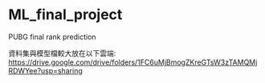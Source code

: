 # ML_final_project
PUBG final rank prediction  
  
資料集與模型檔較大放在以下雲端:  
https://drive.google.com/drive/folders/1FC6uMjBmogZKreGTsW3zTAMQMjRDWYee?usp=sharing
